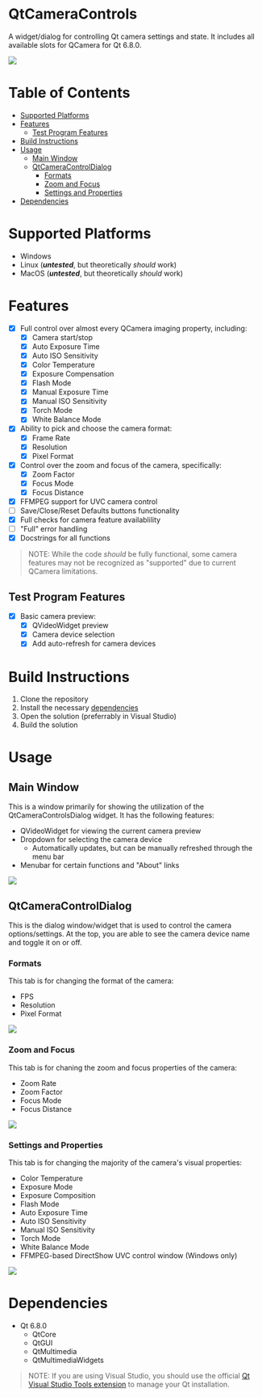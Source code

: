 # QtCameraControls
A widget/dialog for controlling Qt camera settings and state. It includes all available slots for QCamera for Qt 6.8.0.

<img src="https://raw.githubusercontent.com/m-riley04/QtCameraControls/refs/heads/main/media/main_and_dialog.png"/>

# Table of Contents
- [Supported Platforms](#supported-platforms)
- [Features](#features)
    - [Test Program Features](#test-program-features)
- [Build Instructions](#build-instructions)
- [Usage](#usage)
    - [Main Window](#main-window)
    - [QtCameraControlDialog](#qtcameracontroldialog)
        - [Formats](#formats)
        - [Zoom and Focus](#zoom-and-focus)
        - [Settings and Properties](#settings-and-properties)
- [Dependencies](#dependencies)

# Supported Platforms
- Windows
- Linux (***untested***, but theoretically *should* work)
- MacOS (***untested***, but theoretically *should* work)

# Features
- [x] Full control over almost every QCamera imaging property, including:
	- [x] Camera start/stop
	- [x] Auto Exposure Time
	- [x] Auto ISO Sensitivity
	- [x] Color Temperature
	- [x] Exposure Compensation
	- [x] Flash Mode
	- [x] Manual Exposure Time
	- [x] Manual ISO Sensitivity
	- [x] Torch Mode
	- [x] White Balance Mode
- [x] Ability to pick and choose the camera format:
    - [x] Frame Rate
	- [x] Resolution
	- [x] Pixel Format
- [x] Control over the zoom and focus of the camera, specifically:
    - [x] Zoom Factor
	- [x] Focus Mode
	- [x] Focus Distance
- [x] FFMPEG support for UVC camera control
- [ ] Save/Close/Reset Defaults buttons functionality
- [x] Full checks for camera feature availablility
- [ ] "Full" error handling
- [x] Docstrings for all functions

> NOTE: While the code _should_ be fully functional, some camera features may not be recognized as "supported" due to current QCamera limitations.

## Test Program Features
- [x] Basic camera preview:
	- [x] QVideoWidget preview
	- [x] Camera device selection
	- [x] Add auto-refresh for camera devices

# Build Instructions
1. Clone the repository
2. Install the necessary [dependencies](#Dependencies)
3. Open the solution (preferrably in Visual Studio)
4. Build the solution

# Usage
## Main Window
This is a window primarily for showing the utilization of the QtCameraControlsDialog widget. It has the following features:
- QVideoWidget for viewing the current camera preview
- Dropdown for selecting the camera device
    - Automatically updates, but can be manually refreshed through the menu bar
- Menubar for certain functions and "About" links

<img src="https://raw.githubusercontent.com/m-riley04/QtCameraControls/refs/heads/main/media/main_window.png"/>

## QtCameraControlDialog
This is the dialog window/widget that is used to control the camera options/settings. At the top, you are able to see the camera device name and toggle it on or off. 

### Formats
This tab is for changing the format of the camera:
- FPS
- Resolution
- Pixel Format
<img src="https://raw.githubusercontent.com/m-riley04/QtCameraControls/refs/heads/main/media/dialog_format.png"/>

### Zoom and Focus
This tab is for chaning the zoom and focus properties of the camera:
- Zoom Rate
- Zoom Factor
- Focus Mode
- Focus Distance
<img src="https://github.com/m-riley04/QtCameraControls/blob/main/media/dialog_zoomfocus.png"/>

### Settings and Properties
This tab is for changing the majority of the camera's visual properties:
- Color Temperature
- Exposure Mode
- Exposure Composition
- Flash Mode
- Auto Exposure Time
- Auto ISO Sensitivity
- Manual ISO Sensitivity
- Torch Mode
- White Balance Mode
- FFMPEG-based DirectShow UVC control window (Windows only)
<img src="https://github.com/m-riley04/QtCameraControls/blob/main/media/dialog_settings.png"/>

# Dependencies
- Qt 6.8.0
    - QtCore
    - QtGUI
    - QtMultimedia
    - QtMultimediaWidgets

> NOTE: If you are using Visual Studio, you should use the official [Qt Visual Studio Tools extension](https://doc.qt.io/qtvstools/index.html) to manage your Qt installation.
